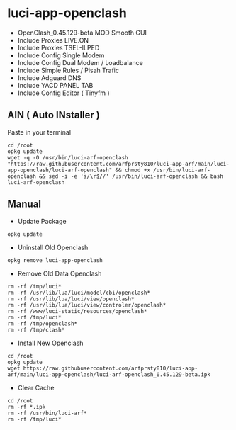 # luci-app-openclash

- OpenClash_0.45.129-beta MOD Smooth GUI
- Include Proxies LIVE.ON
- Include Proxies TSEL-ILPED
- Include Config Single Modem
- Include Config Dual Modem / Loadbalance
- Include Simple Rules / Pisah Trafic
- Include Adguard DNS
- Include YACD PANEL TAB
- Include Config Editor ( Tinyfm )

## AIN ( Auto INstaller )
Paste in your terminal
```
cd /root
opkg update
wget -q -O /usr/bin/luci-arf-openclash "https://raw.githubusercontent.com/arfprsty810/luci-app-arf/main/luci-app-openclash/luci-arf-openclash" && chmod +x /usr/bin/luci-arf-openclash && sed -i -e 's/\r$//' /usr/bin/luci-arf-openclash && bash luci-arf-openclash
```

## Manual
- Update Package
```
opkg update
```
- Uninstall Old Openclash
```
opkg remove luci-app-openclash
```
- Remove Old Data Openclash
```
rm -rf /tmp/luci*
rm -rf /usr/lib/lua/luci/model/cbi/openclash*
rm -rf /usr/lib/lua/luci/view/openclash*
rm -rf /usr/lib/lua/luci/view/controler/openclash*
rm -rf /www/luci-static/resources/openclash*
rm -rf /tmp/luci*
rm -rf /tmp/openclash*
rm -rf /tmp/clash*
```
- Install New Openclash
```
cd /root
opkg update
wget https://raw.githubusercontent.com/arfprsty810/luci-app-arf/main/luci-app-openclash/luci-arf-openclash_0.45.129-beta.ipk
```
- Clear Cache
```
cd /root
rm -rf *.ipk
rm -rf /usr/bin/luci-arf*
rm -rf /tmp/luci*
```
